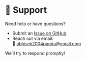 # 📘 Support

Need help or have questions?

- Submit an [Issue on GitHub](https://github.com/abhisek2004/DSA-Mastery-/issues)
- Reach out via email:  
  📧 [abhisek2004panda@gmail.com](mailto:abhisek2004panda@gmail.com)

We’ll try to respond promptly!
